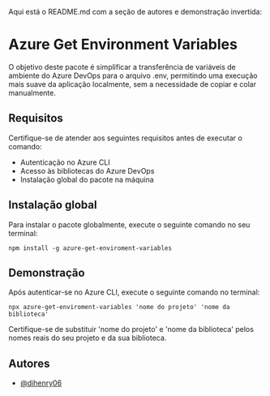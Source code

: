 Aqui está o README.md com a seção de autores e demonstração invertida:

# Azure Get Environment Variables

O objetivo deste pacote é simplificar a transferência de variáveis de ambiente do Azure DevOps para o arquivo .env, permitindo uma execução mais suave da aplicação localmente, sem a necessidade de copiar e colar manualmente.

## Requisitos

Certifique-se de atender aos seguintes requisitos antes de executar o comando:

- Autenticação no Azure CLI
- Acesso às bibliotecas do Azure DevOps
- Instalação global do pacote na máquina

## Instalação global

Para instalar o pacote globalmente, execute o seguinte comando no seu terminal:

```
npm install -g azure-get-enviroment-variables
```

## Demonstração

Após autenticar-se no Azure CLI, execute o seguinte comando no terminal:

```
npx azure-get-enviroment-variables 'nome do projeto' 'nome da biblioteca'
```

Certifique-se de substituir 'nome do projeto' e 'nome da biblioteca' pelos nomes reais do seu projeto e da sua biblioteca.

## Autores

- [@dihenry06](https://github.com/Dihenry06)
